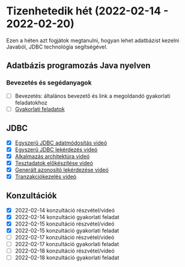 # Tizenhetedik hét (2022-02-14 - 2022-02-20)

Ezen a héten azt fogjátok megtanulni, hogyan lehet adatbázist kezelni Javaból, JDBC technológia segítségével.

## Adatbázis programozás Java nyelven

### Bevezetés és segédanyagok

* [ ] Bevezetés: általános bevezető és link a megoldandó gyakorlati feladatokhoz
* [ ] [Gyakorlati feladatok](https://github.com/Training360/java-jpa-public/blob/master/jdbc-lab.md)

## JDBC

* [x] [Egyszerű JDBC adatmódosítás videó](https://e-learning.training360.com/courses/take/adatbazis-programozas-jpa-technologiaval/lessons/30468757-egyszeru-jdbc-adatmodositas)
* [x] [Egyszerű JDBC lekérdezés videó](https://e-learning.training360.com/courses/take/adatbazis-programozas-jpa-technologiaval/lessons/30468759-egyszeru-jdbc-lekerdezes)
* [x] [Alkalmazás architektúra videó](https://e-learning.training360.com/courses/take/adatbazis-programozas-jpa-technologiaval/lessons/30468764-alkalmazas-architektura)
* [x] [Tesztadatok előkészítése videó](https://e-learning.training360.com/courses/take/adatbazis-programozas-jpa-technologiaval/lessons/30500444-tesztadatok-elokeszitese)
* [x] [Generált azonosító lekérdezése videó](https://e-learning.training360.com/courses/take/adatbazis-programozas-jpa-technologiaval/lessons/30468766-generalt-azonosito-lekerdezese)
* [x] [Tranzakciókezelés videó](https://e-learning.training360.com/courses/take/adatbazis-programozas-jpa-technologiaval/lessons/30468767-tranzakciokezeles)

## Konzultációk

* [x] 2022-02-14 konzultáció részvétel/videó
* [x] 2022-02-14 konzultáció gyakorlati feladat
* [x] 2022-02-15 konzultáció részvétel/videó
* [x] 2022-02-15 konzultáció gyakorlati feladat
* [ ] 2022-02-17 konzultáció részvétel/videó
* [ ] 2022-02-17 konzultáció gyakorlati feladat
* [ ] 2022-02-18 konzultáció részvétel/videó
* [ ] 2022-02-18 konzultáció gyakorlati feladat